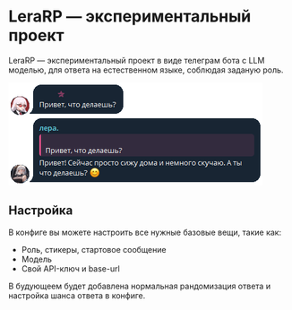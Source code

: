 # LeraRP — экспериментальный проект
LeraRP — экспериментальный проект в виде телеграм бота с LLM моделью, для ответа на естественном языке, соблюдая заданую роль.

![example_message](.github/example.png)


## Настройка

В конфиге вы можете настроить все нужные базовые вещи, такие как:
 - Роль, стикеры, стартовое сообщение
 - Модель
 - Свой API-ключ и base-url
  

В будующеем будет добавлена нормальная рандомизация ответа и настройка шанса ответа в конфиге.
